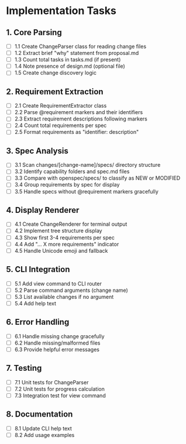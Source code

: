 # Implementation Tasks

## 1. Core Parsing
- [ ] 1.1 Create ChangeParser class for reading change files
- [ ] 1.2 Extract brief "why" statement from proposal.md
- [ ] 1.3 Count total tasks in tasks.md (if present)
- [ ] 1.4 Note presence of design.md (optional file)
- [ ] 1.5 Create change discovery logic

## 2. Requirement Extraction
- [ ] 2.1 Create RequirementExtractor class
- [ ] 2.2 Parse @requirement markers and their identifiers
- [ ] 2.3 Extract requirement descriptions following markers
- [ ] 2.4 Count total requirements per spec
- [ ] 2.5 Format requirements as "identifier: description"

## 3. Spec Analysis
- [ ] 3.1 Scan changes/[change-name]/specs/ directory structure
- [ ] 3.2 Identify capability folders and spec.md files
- [ ] 3.3 Compare with openspec/specs/ to classify as NEW or MODIFIED
- [ ] 3.4 Group requirements by spec for display
- [ ] 3.5 Handle specs without @requirement markers gracefully

## 4. Display Renderer
- [ ] 4.1 Create ChangeRenderer for terminal output
- [ ] 4.2 Implement tree structure display
- [ ] 4.3 Show first 3-4 requirements per spec
- [ ] 4.4 Add "... X more requirements" indicator
- [ ] 4.5 Handle Unicode emoji and fallback

## 5. CLI Integration
- [ ] 5.1 Add view command to CLI router
- [ ] 5.2 Parse command arguments (change name)
- [ ] 5.3 List available changes if no argument
- [ ] 5.4 Add help text

## 6. Error Handling
- [ ] 6.1 Handle missing change gracefully
- [ ] 6.2 Handle missing/malformed files
- [ ] 6.3 Provide helpful error messages

## 7. Testing
- [ ] 7.1 Unit tests for ChangeParser
- [ ] 7.2 Unit tests for progress calculation
- [ ] 7.3 Integration test for view command

## 8. Documentation
- [ ] 8.1 Update CLI help text
- [ ] 8.2 Add usage examples
